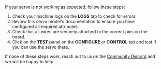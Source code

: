 If your servo is not working as expected, follow these steps:

1. Check your machine logs on the **LOGS** tab to check for errors.
1. Review this servo model's documentation to ensure you have configured all required attributes.
1. Check that all wires are securely attached to the correct pins on the board.
1. Click on the **TEST** panel on the **CONFIGURE** or **CONTROL** tab and test if you can use the servo there.

If none of these steps work, reach out to us on the [Community Discord](https://discord.gg/viam) and we will be happy to help.